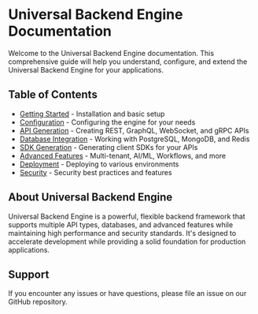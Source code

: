 # Universal Backend Engine Documentation

Welcome to the Universal Backend Engine documentation. This comprehensive guide will help you understand, configure, and extend the Universal Backend Engine for your applications.

## Table of Contents

- [Getting Started](getting-started.md) - Installation and basic setup
- [Configuration](configuration.md) - Configuring the engine for your needs
- [API Generation](api-generation.md) - Creating REST, GraphQL, WebSocket, and gRPC APIs
- [Database Integration](database-integration.md) - Working with PostgreSQL, MongoDB, and Redis
- [SDK Generation](sdk-generation.md) - Generating client SDKs for your APIs
- [Advanced Features](advanced-features.md) - Multi-tenant, AI/ML, Workflows, and more
- [Deployment](deployment.md) - Deploying to various environments
- [Security](security.md) - Security best practices and features

## About Universal Backend Engine

Universal Backend Engine is a powerful, flexible backend framework that supports multiple API types, databases, and advanced features while maintaining high performance and security standards. It's designed to accelerate development while providing a solid foundation for production applications.

## Support

If you encounter any issues or have questions, please file an issue on our GitHub repository.
